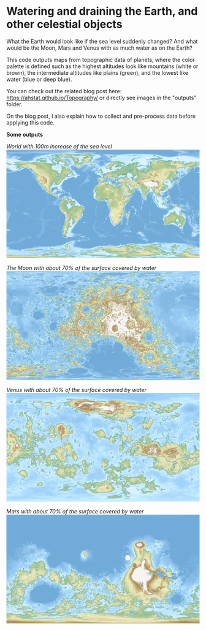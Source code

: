 # Watering and draining the Earth, and other celestial objects

What the Earth would look like if the sea level suddenly changed?
And what would be the Moon, Mars and Venus with as much water as on the Earth?

This code outputs maps from topographic data of planets, where the color palette 
is defined such as the highest altitudes look like mountains (white or brown),
the intermediate altitudes like plains (green), and the lowest like water 
(blue or deep blue).

You can check out the related blog post here: https://ahstat.github.io/Topography/
or directly see images in the "outputs" folder.

On the blog post, I also explain how to collect and pre-process data before
applying this code.

**Some outputs**

*World with 100m increase of the sea level*
![World with 100m increase of the sea level](outputs/world/outputs1920/world100.png) 

*The Moon with about 70% of the surface covered by water*
![The Moon with about 70% of the surface covered by water](outputs/moon/outputs1920/moon305.png) 

*Venus with about 70% of the surface covered by water*
![Venus with about 70% of the surface covered by water](outputs/venus/outputs1920/venus965.png) 

*Mars with about 70% of the surface covered by water*
![Mars with about 70% of the surface covered by water](outputs/mars/outputs1920/mars1436.png) 